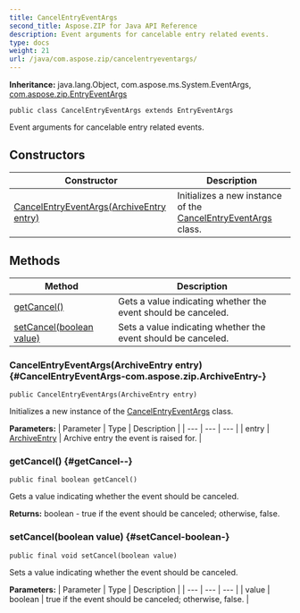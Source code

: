 ```yaml
---
title: CancelEntryEventArgs
second_title: Aspose.ZIP for Java API Reference
description: Event arguments for cancelable entry related events.
type: docs
weight: 21
url: /java/com.aspose.zip/cancelentryeventargs/
---
```


**Inheritance:**
java.lang.Object, com.aspose.ms.System.EventArgs, [com.aspose.zip.EntryEventArgs](../../com.aspose.zip/entryeventargs)
```
public class CancelEntryEventArgs extends EntryEventArgs
```

Event arguments for cancelable entry related events.
## Constructors

| Constructor | Description |
| --- | --- |
| [CancelEntryEventArgs(ArchiveEntry entry)](#CancelEntryEventArgs-com.aspose.zip.ArchiveEntry-) | Initializes a new instance of the [CancelEntryEventArgs](../../com.aspose.zip/cancelentryeventargs) class. |
## Methods

| Method | Description |
| --- | --- |
| [getCancel()](#getCancel--) | Gets a value indicating whether the event should be canceled. |
| [setCancel(boolean value)](#setCancel-boolean-) | Sets a value indicating whether the event should be canceled. |
### CancelEntryEventArgs(ArchiveEntry entry) {#CancelEntryEventArgs-com.aspose.zip.ArchiveEntry-}
```
public CancelEntryEventArgs(ArchiveEntry entry)
```


Initializes a new instance of the [CancelEntryEventArgs](../../com.aspose.zip/cancelentryeventargs) class.

**Parameters:**
| Parameter | Type | Description |
| --- | --- | --- |
| entry | [ArchiveEntry](../../com.aspose.zip/archiveentry) | Archive entry the event is raised for. |

### getCancel() {#getCancel--}
```
public final boolean getCancel()
```


Gets a value indicating whether the event should be canceled.

**Returns:**
boolean - true if the event should be canceled; otherwise, false.
### setCancel(boolean value) {#setCancel-boolean-}
```
public final void setCancel(boolean value)
```


Sets a value indicating whether the event should be canceled.

**Parameters:**
| Parameter | Type | Description |
| --- | --- | --- |
| value | boolean | true if the event should be canceled; otherwise, false. |


